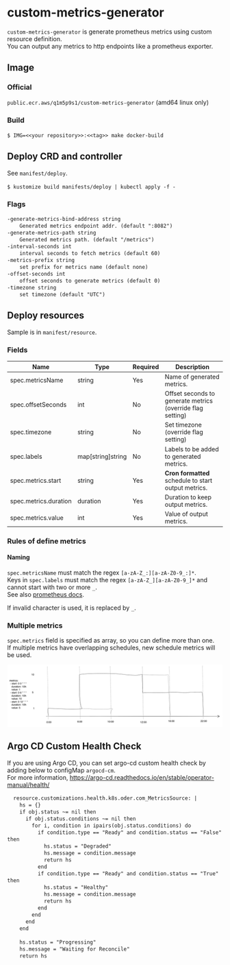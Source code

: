 # custom-metrics-generator

`custom-metrics-generator` is generate prometheus metrics using custom resource definition.  
You can output any metrics to http endpoints like a prometheus exporter.

## Image

### Official

`public.ecr.aws/q1m5p9s1/custom-metrics-generator` (amd64 linux only)

### Build

`$ IMG=<<your repository>>:<<tag>> make docker-build`

## Deploy CRD and controller

See `manifest/deploy`.  

`$ kustomize build manifests/deploy | kubectl apply -f -`

### Flags

```
-generate-metrics-bind-address string
    Generated metrics endpoint addr. (default ":8082")
-generate-metrics-path string
    Generated metrics path. (default "/metrics")
-interval-seconds int
    interval seconds to fetch metrics (default 60)
-metrics-prefix string
    set prefix for metrics name (default none)
-offset-seconds int
    offset seconds to generate metrics (default 0)
-timezone string
    set timezone (default "UTC")
```

## Deploy resources

Sample is in `manifest/resource`.  

### Fields

| Name                  | Type              | Required | Description                                                |
|-----------------------|-------------------|----------|------------------------------------------------------------|
| spec.metricsName      | string            | Yes      | Name of generated metrics.                                 |
| spec.offsetSeconds    | int               | No       | Offset seconds to generate metrics (override flag setting) |
| spec.timezone         | string            | No       | Set timezone (override flag setting)                       |
| spec.labels           | map[string]string | No       | Labels to be added to generated metrics.                   |
| spec.metrics.start    | string            | Yes      | __Cron formatted__ schedule to start output metrics.       |
| spec.metrics.duration | duration          | Yes      | Duration to keep output metrics.                           |
| spec.metrics.value    | int               | Yes      | Value of output metrics.                                   |

### Rules of define metrics

#### Naming

`spec.metricsName` must match the regex `[a-zA-Z_:][a-zA-Z0-9_:]*`.  
Keys in `spec.labels` must match the regex `[a-zA-Z_][a-zA-Z0-9_]*` and cannot start with two or more `_`.  
See also [prometheus docs](https://prometheus.io/docs/concepts/data_model/#metric-names-and-labels).

If invalid character is used, it is replaced by `_`.

### Multiple metrics

`spec.metrics` field is specified as array, so you can define more than one.  
If multiple metrics have overlapping schedules, new schedule metrics will be used.

![metrics sample](images/sample.png)

## Argo CD Custom Health Check

If you are using Argo CD, you can set argo-cd custom health check by adding below to configMap `argocd-cm`.  
For more information, https://argo-cd.readthedocs.io/en/stable/operator-manual/health/

```
  resource.customizations.health.k8s.oder.com_MetricsSource: |
    hs = {}
    if obj.status ~= nil then
      if obj.status.conditions ~= nil then
        for i, condition in ipairs(obj.status.conditions) do
          if condition.type == "Ready" and condition.status == "False" then
            hs.status = "Degraded"
            hs.message = condition.message
            return hs
          end
          if condition.type == "Ready" and condition.status == "True" then
            hs.status = "Healthy"
            hs.message = condition.message
            return hs
          end
        end
      end
    end

    hs.status = "Progressing"
    hs.message = "Waiting for Reconcile"
    return hs
```
